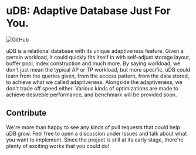# uDB: Adaptive Database Just For You.
![GitHub](https://img.shields.io/github/license/chrisxu333/uDB)


uDB is a relational database with its unique adaptiveness feature. 
Given a certain workload, it could quickly fits itself in with self-adjust storage layout, buffer pool, index construction and much more.
By saying workload, we don't just mean the typical AP or TP workload, but more specific. uDB could learn from the queries given, from the access pattern, from the data stored, to achieve what we called adaptiveness.
Alongside the adaptiveness, we don't trade off speed either. Various kinds of optimizations are made to achieve desireble performance, and benchmark will be provided soon.

## Contribute
We're more than happy to see any kinds of pull requests that could help uDB grow. Feel free to open a discussion under Issues and talk about what you want to implement. Since the project is still at its early stage, there're plenty of exciting works that you could do!